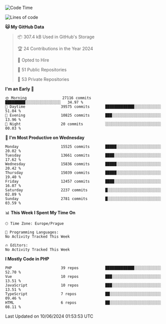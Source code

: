 <!--START_SECTION:waka-->
![Code Time](http://img.shields.io/badge/Code%20Time-1%2C583%20hrs%2058%20mins-blue)

![Lines of code](https://img.shields.io/badge/From%20Hello%20World%20I%27ve%20Written-24.6%20million%20lines%20of%20code-blue)

**🐱 My GitHub Data** 

> 📦 307.4 kB Used in GitHub's Storage 
 > 
> 🏆 24 Contributions in the Year 2024
 > 
> 💼 Opted to Hire
 > 
> 📜 51 Public Repositories 
 > 
> 🔑 53 Private Repositories 
 > 
**I'm an Early 🐤** 

```text
🌞 Morning                27116 commits       █████████░░░░░░░░░░░░░░░░   34.97 % 
🌆 Daytime                39575 commits       █████████████░░░░░░░░░░░░   51.04 % 
🌃 Evening                10825 commits       ███░░░░░░░░░░░░░░░░░░░░░░   13.96 % 
🌙 Night                  20 commits          ░░░░░░░░░░░░░░░░░░░░░░░░░   00.03 % 
```
📅 **I'm Most Productive on Wednesday** 

```text
Monday                   15525 commits       █████░░░░░░░░░░░░░░░░░░░░   20.02 % 
Tuesday                  13661 commits       ████░░░░░░░░░░░░░░░░░░░░░   17.62 % 
Wednesday                15836 commits       █████░░░░░░░░░░░░░░░░░░░░   20.42 % 
Thursday                 15039 commits       █████░░░░░░░░░░░░░░░░░░░░   19.40 % 
Friday                   12457 commits       ████░░░░░░░░░░░░░░░░░░░░░   16.07 % 
Saturday                 2237 commits        █░░░░░░░░░░░░░░░░░░░░░░░░   02.89 % 
Sunday                   2781 commits        █░░░░░░░░░░░░░░░░░░░░░░░░   03.59 % 
```


📊 **This Week I Spent My Time On** 

```text
🕑︎ Time Zone: Europe/Prague

💬 Programming Languages: 
No Activity Tracked This Week

🔥 Editors: 
No Activity Tracked This Week
```

**I Mostly Code in PHP** 

```text
PHP                      39 repos            █████████████░░░░░░░░░░░░   52.70 % 
Vue                      10 repos            ███░░░░░░░░░░░░░░░░░░░░░░   13.51 % 
JavaScript               10 repos            ███░░░░░░░░░░░░░░░░░░░░░░   13.51 % 
TypeScript               7 repos             ██░░░░░░░░░░░░░░░░░░░░░░░   09.46 % 
HTML                     6 repos             ██░░░░░░░░░░░░░░░░░░░░░░░   08.11 % 
```




 Last Updated on 10/06/2024 01:53:53 UTC
<!--END_SECTION:waka-->
<!--
**AlexKratky/AlexKratky** is a ✨ _special_ ✨ repository because its `README.md` (this file) appears on your GitHub profile.

Here are some ideas to get you started:

- 🔭 I’m currently working on ...
- 🌱 I’m currently learning ...
- 👯 I’m looking to collaborate on ...
- 🤔 I’m looking for help with ...
- 💬 Ask me about ...
- 📫 How to reach me: ...
- 😄 Pronouns: ...
- ⚡ Fun fact: ...
-->
